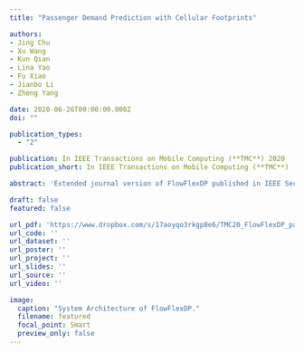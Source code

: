 ```yaml
---
title: "Passenger Demand Prediction with Cellular Footprints"

authors:
- Jing Chu
- Xu Wang
- Kun Qian
- Lina Yao
- Fu Xiao
- Jianbo Li
- Zheng Yang

date: 2020-06-26T00:00:00.000Z
doi: ""

publication_types:
  - "2"

publication: In IEEE Transactions on Mobile Computing (**TMC**) 2020
publication_short: In IEEE Transactions on Mobile Computing (**TMC**)

abstract: 'Extended journal version of FlowFlexDP published in IEEE Secon 2018.'

draft: false
featured: false

url_pdf: 'https://www.dropbox.com/s/17aoyqo3rkgp8e6/TMC20_FlowFlexDP_paper.pdf?dl=0'
url_code: ''
url_dataset: ''
url_poster: ''
url_project: ''
url_slides: ''
url_source: ''
url_video: ''

image:
  caption: "System Architecture of FlowFlexDP."
  filename: featured
  focal_point: Smart
  preview_only: false
---
```

